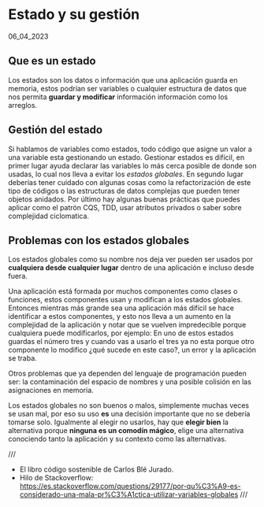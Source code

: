 # Estado y su gestión
06_04_2023

## Que es un estado

Los estados son los datos o información que una aplicación guarda en memoria, estos podrían ser variables o cualquier estructura de datos que nos permita **guardar y modificar** información información como los arreglos.

## Gestión del estado

Si hablamos de variables como estados, todo código que asigne un valor a una variable esta gestionando un estado. Gestionar estados es difícil, en primer lugar ayuda declarar las variables lo más cerca posible de donde son usadas, lo cual nos lleva a evitar los *estados globales*. En segundo lugar deberías tener cuidado con algunas cosas como la refactorización de este tipo de códigos o las estructuras de datos complejas que pueden tener objetos anidados. Por último hay algunas buenas prácticas que puedes aplicar como el patrón CQS, TDD, usar atributos privados o saber sobre complejidad ciclomatica.

## Problemas con los estados globales

Los estados globales como su nombre nos deja ver pueden ser usados por **cualquiera desde cualquier lugar** dentro de una aplicación e incluso desde fuera. 

Una aplicación está formada por muchos componentes como clases o funciones, estos componentes usan y modifican a los estados globales. Entonces mientras más grande sea una aplicación más difícil se hace identificar a estos componentes, y esto nos lleva a un aumento en la complejidad de la aplicación y notar que se vuelven impredecible porque cualquiera puede modificarlos, por ejemplo: En uno de estos estados guardas el número tres y cuando vas a usarlo el tres ya no esta porque otro componente lo modifico ¿qué sucede en este caso?, un error y la aplicación se traba.

Otros problemas que ya dependen del lenguaje de programación pueden ser: la contaminación del espacio de nombres y una posible colisión en las asignaciones en memoria.

Los estados globales no son buenos o malos, simplemente muchas veces se usan mal, por eso su uso **es** una decisión importante que no se debería tomarse solo. Igualmente al elegir no usarlos, hay que **elegir bien** la alternativa porque **ninguna es un comodín mágico**, elige una alternativa conociendo tanto la aplicación y su contexto como las alternativas.

/// 

* El libro código sostenible de Carlos Blé Jurado.
* Hilo de Stackoverflow: https://es.stackoverflow.com/questions/29177/por-qu%C3%A9-es-considerado-una-mala-pr%C3%A1ctica-utilizar-variables-globales
///
